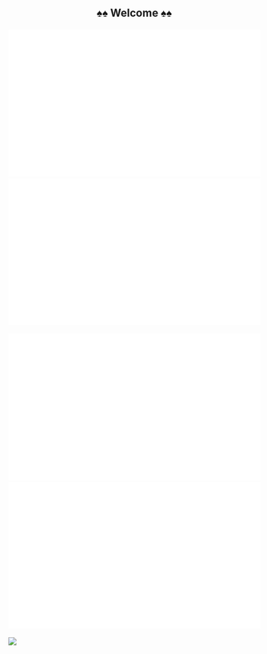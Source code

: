 ## <p align="center">:spades::spades: Welcome :spades::spades:

<div align="center">

   ![](https://raw.githubusercontent.com/dangolbeeker/github-stats/master/generated/overview.svg#gh-dark-mode-only)
![](https://raw.githubusercontent.com/dangolbeeker/github-stats/master/generated/overview.svg#gh-light-mode-only)

   ![](https://raw.githubusercontent.com/dangolbeeker/github-stats/master/generated/languages.svg#gh-dark-mode-only)
![](https://raw.githubusercontent.com/dangolbeeker/github-stats/master/generated/languages.svg#gh-light-mode-only)
    
  </div>

<a href="https://www.linkedin.com/in/realscottbeeker/" rel="nofollow">
    <img src="https://camo.githubusercontent.com/a493f6833f99fb3c85788d6d9305e6b7a42b838e5ee5d138fd9a8214a7e77472/68747470733a2f2f696d672e736869656c64732e696f2f62616467652f6c696e6b6564696e2d2532333030373742352e7376673f267374796c653d666f722d7468652d6261646765266c6f676f3d6c696e6b6564696e266c6f676f436f6c6f723d7768697465" data-canonical-src="https://img.shields.io/badge/linkedin-%230077B5.svg?&amp;style=for-the-badge&amp;logo=linkedin&amp;logoColor=white" style="max-width:100%;">
  </a></p>

<!--
**dangolbeeker/dangolbeeker** is a ✨ _special_ ✨ repository because its `README.md` (this file) appears on your GitHub profile.

<a href="https://www.linkedin.com/in/realscottbeeker/" rel="nofollow">
    <img src="https://camo.githubusercontent.com/a493f6833f99fb3c85788d6d9305e6b7a42b838e5ee5d138fd9a8214a7e77472/68747470733a2f2f696d672e736869656c64732e696f2f62616467652f6c696e6b6564696e2d2532333030373742352e7376673f267374796c653d666f722d7468652d6261646765266c6f676f3d6c696e6b6564696e266c6f676f436f6c6f723d7768697465" data-canonical-src="https://img.shields.io/badge/linkedin-%230077B5.svg?&amp;style=for-the-badge&amp;logo=linkedin&amp;logoColor=white" style="max-width:100%;">
  </a>

Here are some ideas to get you started:

- 🔭 I’m currently working on ...
- 🌱 I’m currently learning ...
- 👯 I’m looking to collaborate on ...
- 🤔 I’m looking for help with ...
- 💬 Ask me about ...
- 📫 How to reach me: ...
- 😄 Pronouns: ...
- ⚡ Fun fact: ...
-->
